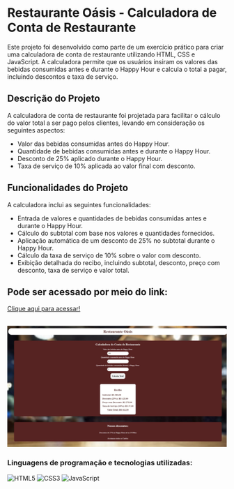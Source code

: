 
   <h1>Restaurante Oásis - Calculadora de Conta de Restaurante</h1>
    <p>Este projeto foi desenvolvido como parte de um exercício prático para criar uma calculadora de conta de restaurante utilizando HTML, CSS e JavaScript. A calculadora permite que os usuários insiram os valores das bebidas consumidas antes e durante o Happy Hour e calcula o total a pagar, incluindo descontos e taxa de serviço.</p>
    
  <h2>Descrição do Projeto</h2>
    <p>A calculadora de conta de restaurante foi projetada para facilitar o cálculo do valor total a ser pago pelos clientes, levando em consideração os seguintes aspectos:</p>
    <ul>
        <li>Valor das bebidas consumidas antes do Happy Hour.</li>
        <li>Quantidade de bebidas consumidas antes e durante o Happy Hour.</li>
        <li>Desconto de 25% aplicado durante o Happy Hour.</li>
        <li>Taxa de serviço de 10% aplicada ao valor final com desconto.</li>
    </ul>

  <h2>Funcionalidades do Projeto</h2>
    <p>A calculadora inclui as seguintes funcionalidades:</p>
    <ul>
        <li>Entrada de valores e quantidades de bebidas consumidas antes e durante o Happy Hour.</li>
        <li>Cálculo do subtotal com base nos valores e quantidades fornecidos.</li>
        <li>Aplicação automática de um desconto de 25% no subtotal durante o Happy Hour.</li>
        <li>Cálculo da taxa de serviço de 10% sobre o valor com desconto.</li>
        <li>Exibição detalhada do recibo, incluindo subtotal, desconto, preço com desconto, taxa de serviço e valor total.</li>
    </ul>
    
  <h2>Pode ser acessado por meio do link: </h2>
  <p> <a href="" target="_blank" >Clique aqui para acessar!</a></p>  
<br>
<img src='https://github.com/Lauragpse/calculadora-bebidas-com-desconto/blob/main/restaurante.jpeg' width='850px' >
<br>

<h3>Linguagens de programação e tecnologias utilizadas:</h3>

![HTML5](https://img.shields.io/badge/-HTML5-000?style=for-the-badge&logo=html5)
![CSS3](https://img.shields.io/badge/-CSS3-000?style=for-the-badge&logo=css3)
![JavaScript](https://img.shields.io/badge/-JavaScript-000?style=for-the-badge&logo=javascript)
<br>
  
